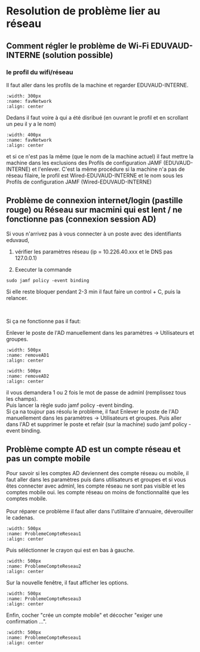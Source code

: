 # Resolution de problème lier au réseau

## Comment régler le problème de Wi-Fi EDUVAUD-INTERNE (solution possible)
### le profil du wifi/réseau
Il faut aller dans les profils de la machine et regarder EDUVAUD-INTERNE. 

```{image} images/Profil-EDU-Interne.png
:width: 300px
:name: favNetwork
:align: center
```

Dedans il faut voire à qui a été disribué (en ouvrant le profil et en scrollant un peu il y a le nom) 

```{image} images/Nom-certificat-EDU-Interne.png
:width: 400px
:name: favNetwork
:align: center
```

et si ce n'est pas la même (que le nom de la machine actuel) il faut mettre la machine dans les exclusions des Profils de configuration JAMF (EDUVAUD-INTERNE) et l'enlever. C'est la même procédure si la machine n'a pas de réseau filaire, le profil est Wired-EDUVAUD-INTERNE et le nom sous les Profils de configuration JAMF (Wired-EDUVAUD-INTERNE)


## Problème de connexion internet/login (pastille rouge) ou Réseau sur macmini qui est lent / ne fonctionne pas (connexion session AD)
Si vous n'arrivez pas à vous connecter à un poste avec des identifiants eduvaud, 
1. vérifier les paramètres réseau (ip = 10.226.40.xxx et le DNS pas 127.0.0.1)

2. Executer la commande
```
sudo jamf policy -event binding
```

Si elle reste bloquer pendant 2-3 min il faut faire un control + C, puis la relancer.

<br>

Si ça ne fonctionne pas il faut:

Enlever le poste de l'AD manuellement dans les paramètres -> Utilisateurs et groupes.
```{image} images/removeAD1.png
:width: 500px
:name: removeAD1
:align: center
```
```{image} images/removeAD2.png
:width: 500px
:name: removeAD2
:align: center
```
il vous demandera 1 ou 2 fois le mot de passe de adminl (remplissez tous les champs).
<br>
Puis lancer la règle sudo jamf policy -event binding. 
<br>
Si ça na toujour pas résolu le problème, il faut Enlever le poste de l'AD manuellement dans les paramètres -> Utilisateurs et groupes. Puis aller dans l'AD et supprimer le poste et refair (sur la machine) sudo jamf policy -event binding.

## Problème compte AD est un compte réseau et pas un compte mobile

Pour savoir si les comptes AD deviennent des compte réseau ou mobile, il faut aller dans les paramètres puis dans utilisateurs et groupes et si vous êtes connecter avec adminl, les compte réseau ne sont pas visible et les comptes mobile oui. les compte réseau on moins de fonctionnalité que les comptes mobile.
<br>
<br>
Pour réparer ce problème il faut aller dans l'utilitaire d'annuaire, déverouiller le cadenas.
```{image} images/ProblemeCompteReseau1.png
:width: 500px
:name: ProblemeCompteReseau1
:align: center
``` 
Puis séléctionner le crayon qui est en bas à gauche. 
```{image} images/ProblemeCompteReseau2.png
:width: 500px
:name: ProblemeCompteReseau2
:align: center
``` 
Sur la nouvelle fenêtre, il faut afficher les options. 
```{image} images/ProblemeCompteReseau3.png
:width: 500px
:name: ProblemeCompteReseau3
:align: center
``` 
Enfin, cocher "crée un compte mobile" et décocher "exiger une confirmation …". 
```{image} images/ProblemeCompteReseau4.png
:width: 500px
:name: ProblemeCompteReseau1
:align: center
``` 